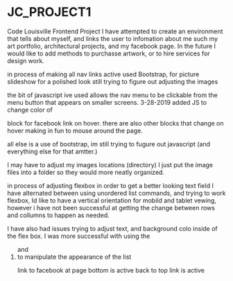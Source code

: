 # JC_PROJECT1
Code Louisville Frontend Project
I have attempted to create an environment that tells about myself, and links the user to infomation about me such my art portfolio, architectural projects, and my facebook page. In the future I would like to add methods to purchasse artwork, or to hire services for design work.

in process of making all nav links active
used Bootstrap, for picture slideshow for a polished look
still trying to figure out adjusting the images

the bit of javascript ive used allows the nav menu to be clickable from the menu button that appears on
smaller screens. 3-28-2019 added JS to change color of <p> block for facebook link on hover. there are also other blocks that
change on hover making in fun to mouse around the page.

all else is a use of bootstrap, im still trying to fugure out javascript (and everything else for that amtter.)

I may have to adjust my images locations (directory) I just put the image files into a folder so they would more neatly organized.

in process of adjusting flexbox in order to get a better looking text field
I have alternated between using unordered list commands, and trying to work flexbox, 
Id like to have a vertical orientation for mobild and tablet vewing, however i have not been 
successful at getting the change between rows and collumns to happen as needed. 

I have also had issues trying to adjust text, and background colo inside of the flex box.
I was more successful with using the <OL> and <Li> to manipulate the appearance of the list

link to facebook at page bottom is active
back to top link is active
